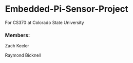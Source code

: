 # Embedded-Pi-Sensor-Project
For CS370 at Colorado State University

### Members:
Zach Keeler

Raymond Bicknell
